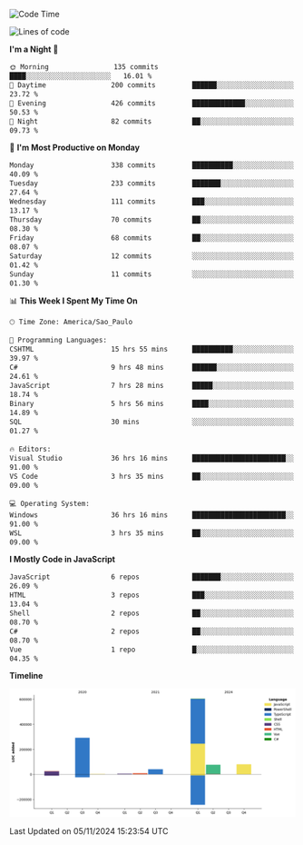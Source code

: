 <!--START_SECTION:waka-->
![Code Time](http://img.shields.io/badge/Code%20Time-2%2C814%20hrs%2012%20mins-blue)

![Lines of code](https://img.shields.io/badge/From%20Hello%20World%20I%27ve%20Written-1.1%20million%20lines%20of%20code-blue)

**I'm a Night 🦉** 

```text
🌞 Morning                135 commits         ████░░░░░░░░░░░░░░░░░░░░░   16.01 % 
🌆 Daytime                200 commits         ██████░░░░░░░░░░░░░░░░░░░   23.72 % 
🌃 Evening                426 commits         █████████████░░░░░░░░░░░░   50.53 % 
🌙 Night                  82 commits          ██░░░░░░░░░░░░░░░░░░░░░░░   09.73 % 
```
📅 **I'm Most Productive on Monday** 

```text
Monday                   338 commits         ██████████░░░░░░░░░░░░░░░   40.09 % 
Tuesday                  233 commits         ███████░░░░░░░░░░░░░░░░░░   27.64 % 
Wednesday                111 commits         ███░░░░░░░░░░░░░░░░░░░░░░   13.17 % 
Thursday                 70 commits          ██░░░░░░░░░░░░░░░░░░░░░░░   08.30 % 
Friday                   68 commits          ██░░░░░░░░░░░░░░░░░░░░░░░   08.07 % 
Saturday                 12 commits          ░░░░░░░░░░░░░░░░░░░░░░░░░   01.42 % 
Sunday                   11 commits          ░░░░░░░░░░░░░░░░░░░░░░░░░   01.30 % 
```


📊 **This Week I Spent My Time On** 

```text
🕑︎ Time Zone: America/Sao_Paulo

💬 Programming Languages: 
CSHTML                   15 hrs 55 mins      ██████████░░░░░░░░░░░░░░░   39.97 % 
C#                       9 hrs 48 mins       ██████░░░░░░░░░░░░░░░░░░░   24.61 % 
JavaScript               7 hrs 28 mins       █████░░░░░░░░░░░░░░░░░░░░   18.74 % 
Binary                   5 hrs 56 mins       ████░░░░░░░░░░░░░░░░░░░░░   14.89 % 
SQL                      30 mins             ░░░░░░░░░░░░░░░░░░░░░░░░░   01.27 % 

🔥 Editors: 
Visual Studio            36 hrs 16 mins      ███████████████████████░░   91.00 % 
VS Code                  3 hrs 35 mins       ██░░░░░░░░░░░░░░░░░░░░░░░   09.00 % 

💻 Operating System: 
Windows                  36 hrs 16 mins      ███████████████████████░░   91.00 % 
WSL                      3 hrs 35 mins       ██░░░░░░░░░░░░░░░░░░░░░░░   09.00 % 
```

**I Mostly Code in JavaScript** 

```text
JavaScript               6 repos             ███████░░░░░░░░░░░░░░░░░░   26.09 % 
HTML                     3 repos             ███░░░░░░░░░░░░░░░░░░░░░░   13.04 % 
Shell                    2 repos             ██░░░░░░░░░░░░░░░░░░░░░░░   08.70 % 
C#                       2 repos             ██░░░░░░░░░░░░░░░░░░░░░░░   08.70 % 
Vue                      1 repo              █░░░░░░░░░░░░░░░░░░░░░░░░   04.35 % 
```



**Timeline**

![Lines of Code chart](https://raw.githubusercontent.com/jonhoffmam/jonhoffmam/master/assets/bar_graph.png)


 Last Updated on 05/11/2024 15:23:54 UTC
<!--END_SECTION:waka-->
